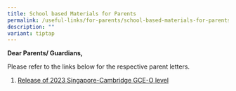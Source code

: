 ```yaml
---
title: School based Materials for Parents
permalink: /useful-links/for-parents/school-based-materials-for-parents/
description: ""
variant: tiptap
---
```

<p><strong>Dear Parents/ Guardians,</strong></p><p>Please refer to the links below for the respective parent letters.</p><ol data-tight="true" class="tight"><li><p><a href="/files/Useful Links/For Parents/Announcement_on_School_Website___O_Level_Results_Release_2023.pdf" rel="noopener noreferrer nofollow" target="_blank">Release of 2023 Singapore-Cambridge GCE-O level</a></p></li></ol><p></p>